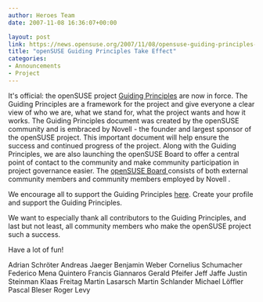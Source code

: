```yaml
---
author: Heroes Team
date: 2007-11-08 16:36:07+00:00

layout: post
link: https://news.opensuse.org/2007/11/08/opensuse-guiding-principles-take-effect/
title: "openSUSE Guiding Principles Take Effect"
categories:
- Announcements
- Project
---
```

It's official: the openSUSE project [Guiding Principles](http://en.opensuse.org/Guiding_Principles) are now in force. The Guiding Principles are a framework for the project and give everyone a clear view of who we are, what we stand for, what the project wants and how it works. The Guiding Principles document was created by the openSUSE community and is embraced by Novell - the founder and largest sponsor of the openSUSE project. This important document will help ensure the success and continued progress of the project. Along with the Guiding Principles, we are also launching the openSUSE Board to offer a central point of contact to the community and make community participation in project governance easier. The [ openSUSE Board ](http://en.opensuse.org/Board) consists of both external community members and community members employed by Novell . 

We encourage all to support the Guiding Principles [ here](https://users.opensuse.org/ ). Create your profile and support the Guiding Principles. 

We want to especially thank all contributors to the Guiding Principles, and last but not least, all community members who make the openSUSE project such a success. 

Have a lot of fun! 

Adrian Schröter 
Andreas Jaeger 
Benjamin Weber 
Cornelius Schumacher 
Federico Mena Quintero 
Francis Giannaros 
Gerald Pfeifer 
Jeff Jaffe 
Justin Steinman 
Klaas Freitag 
Martin Lasarsch 
Martin Schlander 
Michael Löffler 
Pascal Bleser 
Roger Levy 		
